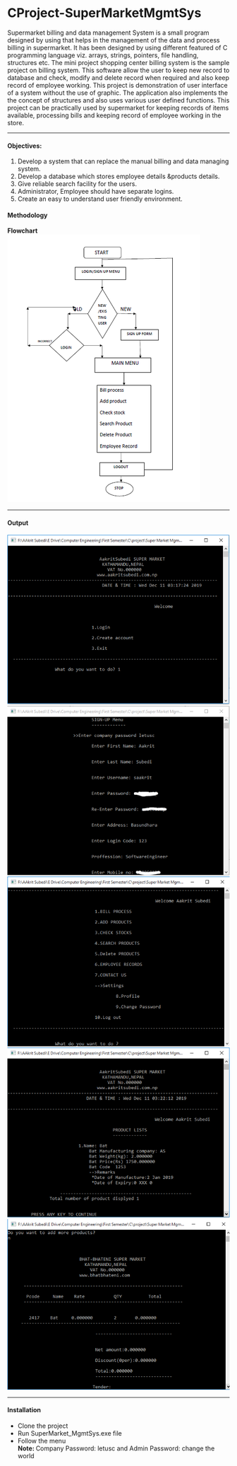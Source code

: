 # CProject-SuperMarketMgmtSys
Supermarket billing and data management System is a small program designed by using that helps in the management of the data and process billing in supermarket. It has been designed by using different featured of C programming language viz. arrays, strings, pointers, file handling, structures etc. The mini project shopping center billing system is the sample project on billing system. This software allow the user to keep new record to database and check, modify and delete record when required and also keep record of employee working. This project is demonstration of user interface of a system without the use of graphic. The application also implements the the concept of structures and also uses various user defined functions.   This project can be practically used by supermarket for keeping records of items available, processing bills and keeping record of employee working in the store.
<hr/>
<h4>Objectives:</h4>
<ol>
	<li>Develop a system that can replace the manual billing and data  managing system.</li>
	<li>Develop a database which stores employee details &products  details.</li>
	<li>Give reliable search  facility for the users.</li>
	<li>Administrator, Employee should have separate logins.</li>
	<li>Create an easy to understand user friendly environment.</li>
</ol>
<h4>Methodology</h4>
<b>Flowchart</b><br/>
<img src='6FlowChart.PNG'/>
<hr/>
<h4>Output</h4>
<img src="1Login.PNG" />
<img src="2SignUp.PNG" />
<img src="3Menu.PNG" />
<img src="4ProductList.PNG" />
<img src="5Billing.PNG" />
<hr/>
<h4>Installation</h4>
<ul>
	<li>Clone the project</li>
	<li>Run SuperMarket_MgmtSys.exe file</li>
	<li>Follow the menu</li>
	<b>Note: </b> Company Password: letusc and Admin Password: change the world
</ul>






